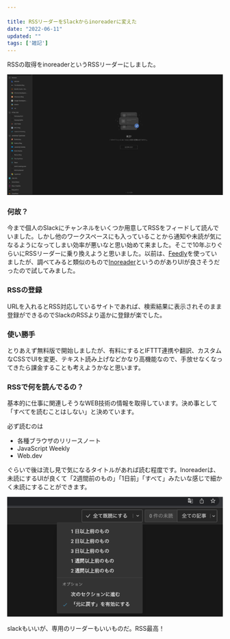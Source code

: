 ```yaml
---

title: RSSリーダーをSlackからinoreaderに変えた
date: "2022-06-11"
updated: ""
tags: ['雑記']
---
```


RSSの取得をinoreaderというRSSリーダーにしました。

![inoreader](../images/20200611.png)

### 何故？

今まで個人のSlackにチャンネルをいくつか用意してRSSをフィードして読んでいました。しかし他のワークスペースにも入っていることから通知や未読が気になるようになってしまい効率が悪いなと思い始めて来ました。そこで10年ぶりぐらいにRSSリーダーに乗り換えようと思いました。以前は、[Feedly](https://feedly.com/)を使っていましたが、調べてみると類似のもので[Inoreader](https://www.inoreader.com/)というのがありUIが良さそうだったので試してみました。

### RSSの登録

URLを入れるとRSS対応しているサイトであれば、検索結果に表示されそのまま登録ができるのでSlackのRSSより遥かに登録が楽でした。

### 使い勝手

とりあえず無料版で開始しましたが、有料にするとIFTTT連携や翻訳、カスタムなCSSでUIを変更、テキスト読み上げなどかなり高機能なので、手放せなくなってきたら課金することも考えようかなと思います。

### RSSで何を読んでるの？

基本的に仕事に関連しそうなWEB技術の情報を取得しています。決め事として「すべてを読むことはしない」と決めています。

必ず読むのは
- 各種ブラウザのリリースノート
- JavaScript Weekly
- Web.dev

ぐらいで後は流し見で気になるタイトルがあれば読む程度です。Inoreaderは、未読にするUIが良くて「2週間前のもの」「1日前」「すべて」みたいな感じで細かく未読にすることができます。

![inoreader](../images/20220611_2.png)

slackもいいが、専用のリーダーもいいものだ。RSS最高！